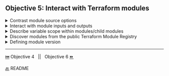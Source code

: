 
## Objective 5: Interact with Terraform modules

<details><summary>Contrast module source options</summary>
<p>

- Module Overview 
  - Definition - a set of configuration files in a single directory. A container for multiple resources that are used together.  
  - A module that is called by another configuration is sometimes referred to as a "child module" of that configuration.
  - Applications
    - Organize configuration - easier to navigate, understand, and update our configuration by keeping all related parts together. 
    - Encapsulate configuration - put configuration into distinct logical components. Reduces chance of error. Ex/naming two diff resources the same thing. 
    - Re-use configuration - share and re-use modules with the public and teams 
    - Provide consistency and ensure best practices
  
- Module source options: 
  - we reference a **Public Registry Module** by declaring the source. 
  ```BASH
   module "consul" {
   #<NAMESPACE>/<NAME>/<PROVIDER>
   source = "hashicorp/consul/aws"
   version = "0.1.0"
  }
  ```
  - **Private Registry Module** Sources follow this syntax 
  ```BASH
   module "vpc" {
    #<HOSTNAME>/<NAMESPACE>/<NAME>/  <PROVIDER>
    source = "app.terraform.io/example_corp/vpc/aws"
    version = "0.9.3"
  }
  ```
</p>

</details>

<details><summary>Interact with module inputs and outputs</summary>
<p>

[Modules](https://learn.hashicorp.com/terraform/modules/using-modules)
</p>

</details>

<details><summary>Describe variable scope within modules/child modules</summary>
<p>

- variables are parameters for modules 
- variables allow us to customize modules without changing the source code and they allow for modules to be shared between different configurations. 
- root module variables can be set with CLI and environment variables
- When declaring variables in child modules, the calling module should pass values in the module block. 
- **Declaring a variable:**
- variable names have to be unique per module 
- any name can be used except for :source, version, providers, count,for_each,lifecycle,depends_on,locals
- Note: if type and default are used, default must be convertible to the type 
  ```BASH 
  variable "image_id" {
  type = string  
  #defines what value types are accepted for the variable, if not explicit any type is accepted. 
  #Types: string,number,bool, any(to allow for any type) |  Complex Type: list(<TYPE>),set(<TYPE>),map(<TYPE>),object({<ATTR NAME> = <TYPE>, ... }), tuple([<TYPE>, ...])
  validation {
    condition     = length(var.image_id) > 4 && substr(var.image_id, 0, 4) == "ami-"
    error_message = "The image_id value must be a valid AMI id, starting with \"ami-\"."
  }
  #validation rules are experimental - uses value of variable to return true or false
  }

  variable "availability_zone_names" {
  type    = list(string)
  default = ["us-west-1a"]  
  #default means the variable is considered optional, used if no other value is set  when calling the module or running Terraform
  description = "variable description, purpose and value expected"

   }

  variable "docker_ports" {
  type = list(object({
    internal = number
    external = number
    protocol = string
  }))

  default = [
    {
      internal = 8300
      external = 8300
      protocol = "tcp"
    }
  ]
  } 
  #---------------------
  #To use validation we need to opt in 
  terraform {
  experiments = [variable_validation]
  }
  ```
- Using variable values 
  ```BASH 
    resource "aws_instance" "example" {
    instance_type = "t2.micro"
    ami  = var.image_id #expression reads var.<NAME> name is the label declared on the variable
  }
  ```
- Set root module variables 1) In Terraform Cloud Workspace 2) Individual CLI with ```-var``` 3) In ```.tfvars``` file 4) As environment variable
- child modules have variables set in the configuration of the parent module  
 </p>

</details>

<details><summary>Discover modules from the public Terraform Module Registry	</summary>
<p>

- Finding and Using Modules 
  - [Terraform Registry](https://registry.terraform.io/)
 </p>

</details>

<details><summary>Defining module version</summary>
<p>

- Use the version attribute in the module block to specify versions:
  ```BASH
  module "consul" {
    source  = "hashicorp/consul/aws"
    version = "0.0.5"  #single explicit version 
    #or
    version = >= 1.2.0  #version constraint expression 
  servers = 3
  }
  ```

</p>

</details>


-------------------------------

[⏮️](/Objective%204/terraform-cli.md) Objective 4
 &nbsp;
 ||
 &nbsp;
Objective 6 [⏩](/Objective%206/workflow.md)

[🔙](/README.md) README